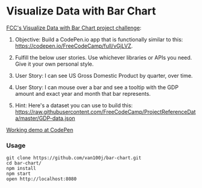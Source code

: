 Visualize Data with Bar Chart
=====================

[FCC's Visualize Data with Bar Chart project challenge](https://www.freecodecamp.com/challenges/visualize-data-with-a-bar-chart):

1. Objective: Build a CodePen.io app that is functionally similar to this: https://codepen.io/FreeCodeCamp/full/vGjLVZ.

2. Fulfill the below user stories. Use whichever libraries or APIs you need. Give it your own personal style.

3. User Story: I can see US Gross Domestic Product by quarter, over time.

4. User Story: I can mouse over a bar and see a tooltip with the GDP amount and exact year and month that bar represents.

5. Hint: Here's a dataset you can use to build this: https://raw.githubusercontent.com/FreeCodeCamp/ProjectReferenceData/master/GDP-data.json

[Working demo at CodePen](https://codepen.io/van100j/)

### Usage

```
git clone https://github.com/van100j/bar-chart.git
cd bar-chart/
npm install
npm start
open http://localhost:8080
```
